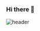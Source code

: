 ### Hi there 👋

![header](https://capsule-render.vercel.app/api?type=waving&text=SEOKHJ%PROFILE&animation=fadeIn&section=header&height=500&width='100%'&fontColor=fff&color=0:000,100:003775)
